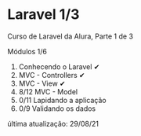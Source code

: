 # Laravel 1/3
Curso de Laravel da Alura, Parte 1 de 3

Módulos 1/6
01. Conhecendo o Laravel        ✔
02. MVC - Controllers           ✔
03. MVC - View                  ✔
04. 8/12 MVC - Model
05. 0/11 Lapidando a aplicação
06. 0/9  Validando os dados

última atualização: 29/08/21
